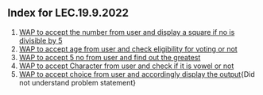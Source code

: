 ## Index for LEC.19.9.2022
01. [WAP to accept the number from user and display a square if no is divisible by 5](https://github.com/DhruvBhirud/dailyJavaAssignments/blob/main/01.LEC.19.9.2022/squareIfDivByFive.java)
02. [WAP to accept age from user and check eligibility for voting or not](https://github.com/DhruvBhirud/dailyJavaAssignments/blob/main/01.LEC.19.9.2022/ageVerificationForVoting.java)
03. [WAP to accept 5 no from user and find out the greatest](https://github.com/DhruvBhirud/dailyJavaAssignments/blob/main/01.LEC.19.9.2022/findGreatestFromFive.java)
04. [WAP to accept Character from user and check if it is vowel or not](https://github.com/DhruvBhirud/dailyJavaAssignments/blob/main/01.LEC.19.9.2022/checkIfVowelOrNot.java)
05. [WAP to accept choice from user and accordingly display the output](https://github.com/DhruvBhirud/dailyJavaAssignments/blob/main/01.LEC.19.9.2022/unaryBinaryTernary.java){Did not understand problem statement}
